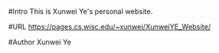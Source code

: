 #Intro
This is Xunwei Ye's personal website. 

#URL
https://pages.cs.wisc.edu/~xunwei/XunweiYE_Website/

#Author
Xunwei Ye

